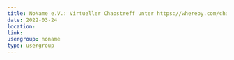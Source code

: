 ```yaml
---
title: NoName e.V.: Virtueller Chaostreff unter https://whereby.com/chaos-hd?roundedCornersOff
date: 2022-03-24
location: 
link: 
usergroup: noname
type: usergroup
---
```

